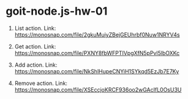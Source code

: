 # goit-node.js-hw-01

1. List action.
   Link: https://monosnap.com/file/2gkuMuiyZBejGEUhrbf0Nuw1NRYV4s

2. Get action.
   Link: https://monosnap.com/file/PXNY8fbWFPTIVpgXfN5pPvl5lbOXKc

3. Add action.
   Link: https://monosnap.com/file/NkShlHupeCNYiH1SYkqd5EzJb7E7Ky

4. Remove action.
   Link: https://monosnap.com/file/XSEccjoKRCF936oo2wGAcIfL0OsU3U
